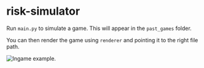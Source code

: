 # risk-simulator

Run `main.py` to simulate a game. This will appear in the `past_games` folder.

You can then render the game using `renderer` and pointing it to the right file path.


![Ingame example.](https://i.ibb.co/qxMWhrn/12.png)
